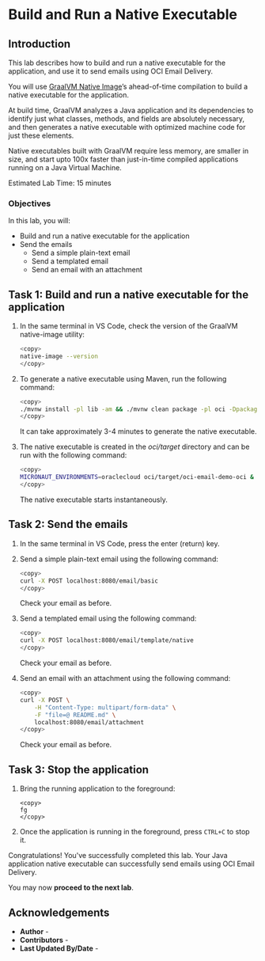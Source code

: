 # Build and Run a Native Executable

## Introduction

This lab describes how to build and run a native executable for the application, and use it to send emails using OCI Email Delivery.

You will use [GraalVM Native Image](https://docs.oracle.com/en/graalvm/jdk/17/docs/overview/)’s ahead-of-time compilation to build a native executable for the application.

At build time, GraalVM analyzes a Java application and its dependencies to identify just what classes, methods, and fields are absolutely necessary, and then generates a native executable with optimized machine code for just these elements.

Native executables built with GraalVM require less memory, are smaller in size, and start upto 100x faster than just-in-time compiled applications running on a Java Virtual Machine.

Estimated Lab Time: 15 minutes

### Objectives

In this lab, you will:

* Build and run a native executable for the application
* Send the emails
	* Send a simple plain-text email
	* Send a templated email
	* Send an email with an attachment

## Task 1: Build and run a native executable for the application

1. In the same terminal in VS Code, check the version of the GraalVM native-image utility:

	``` bash
	<copy>
	native-image --version
	</copy>
	```

2. To generate a native executable using Maven, run the following command:

	``` bash
	<copy>
	./mvnw install -pl lib -am && ./mvnw clean package -pl oci -Dpackaging=native-image
	</copy>
	```

   It can take approximately 3-4 minutes to generate the native executable.

3. The native executable is created in the _oci/target_ directory and can be run with the following command:

	``` bash
	<copy>
	MICRONAUT_ENVIRONMENTS=oraclecloud oci/target/oci-email-demo-oci &
	</copy>
	```

   The native executable starts instantaneously.

## Task 2: Send the emails

1. In the same terminal in VS Code, press the enter (return) key.

2. Send a simple plain-text email using the following command:

	``` bash
	<copy>
	curl -X POST localhost:8080/email/basic
	</copy>
	```

	Check your email as before.

3. Send a templated email using the following command:

	``` bash
	<copy>
	curl -X POST localhost:8080/email/template/native
	</copy>
	```

	Check your email as before.

4. Send an email with an attachment using the following command:

	``` bash
	<copy>
	curl -X POST \
		-H "Content-Type: multipart/form-data" \
		-F "file=@ README.md" \
		localhost:8080/email/attachment
	</copy>
	```

	Check your email as before.

## Task 3: Stop the application

1. Bring the running application to the foreground:

	```
	<copy>
	fg
	</copy>
	```

2. Once the application is running in the foreground, press `CTRL+C` to stop it.

Congratulations! You've successfully completed this lab. Your Java application native executable can successfully send emails using OCI Email Delivery.

You may now **proceed to the next lab**.

## Acknowledgements

* **Author** - [](var:author)
* **Contributors** - [](var:contributors)
* **Last Updated By/Date** - [](var:last_updated)
